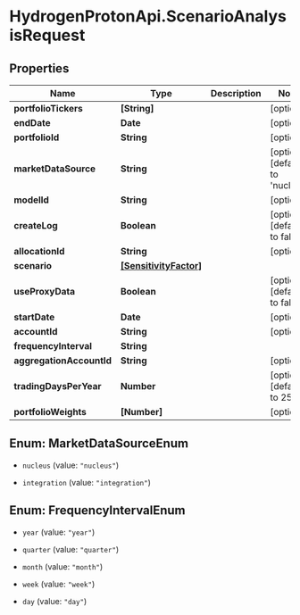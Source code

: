 # HydrogenProtonApi.ScenarioAnalysisRequest

## Properties
Name | Type | Description | Notes
------------ | ------------- | ------------- | -------------
**portfolioTickers** | **[String]** |  | [optional] 
**endDate** | **Date** |  | [optional] 
**portfolioId** | **String** |  | [optional] 
**marketDataSource** | **String** |  | [optional] [default to 'nucleus']
**modelId** | **String** |  | [optional] 
**createLog** | **Boolean** |  | [optional] [default to false]
**allocationId** | **String** |  | [optional] 
**scenario** | [**[SensitivityFactor]**](SensitivityFactor.md) |  | 
**useProxyData** | **Boolean** |  | [optional] [default to false]
**startDate** | **Date** |  | [optional] 
**accountId** | **String** |  | [optional] 
**frequencyInterval** | **String** |  | 
**aggregationAccountId** | **String** |  | [optional] 
**tradingDaysPerYear** | **Number** |  | [optional] [default to 252]
**portfolioWeights** | **[Number]** |  | [optional] 


<a name="MarketDataSourceEnum"></a>
## Enum: MarketDataSourceEnum


* `nucleus` (value: `"nucleus"`)

* `integration` (value: `"integration"`)




<a name="FrequencyIntervalEnum"></a>
## Enum: FrequencyIntervalEnum


* `year` (value: `"year"`)

* `quarter` (value: `"quarter"`)

* `month` (value: `"month"`)

* `week` (value: `"week"`)

* `day` (value: `"day"`)




